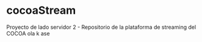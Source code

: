 # cocoaStream
Proyecto de lado servidor 2 - Repositorio de la plataforma de streaming del COCOA
ola k ase

